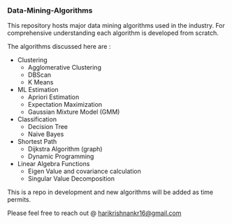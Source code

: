 ### Data-Mining-Algorithms
This repository hosts major data mining algorithms used in the industry. For comprehensive understanding each algorithm is developed from scratch.

The algorithms discussed here are  :
- Clustering
    - Agglomerative Clustering
    - DBScan
    - K Means 
- ML Estimation
    - Apriori Estimation
    - Expectation Maximization 
    - Gaussian Mixture Model (GMM)
- Classification
    - Decision Tree
    - Naive Bayes
- Shortest Path 
    - Dijkstra Algorithm (graph)
    - Dynamic Programming
- Linear Algebra Functions 
    - Eigen Value and covariance calculation    
    - Singular Value Decomposition

This is a repo in development and new algorithms will be added as time permits.

Please feel free to reach out @ harikrishnankr16@gmail.com
